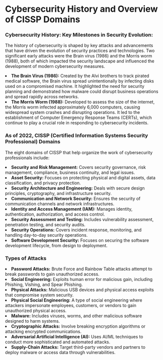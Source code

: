 

<h1>Cybersecurity History and Overview of CISSP Domains</h1>
<h3>Cybersecurity History: Key Milestones in Security Evolution:</h3>
<p>The history of cybersecurity is shaped by key attacks and advancements that have driven the evolution of security practices and technologies. Two significant early attacks were the Brain virus (1986) and the Morris worm (1988), both of which impacted the security landscape and influenced the development of modern cybersecurity measures.</p>

<li><strong>The Brain Virus (1986):</strong> Created by the Alvi brothers to track pirated medical software, the Brain virus spread unintentionally by infecting disks used on a compromised machine. It highlighted the need for security planning and demonstrated how malware could disrupt business operations and spread rapidly across networks.</li>
<li><strong>The Morris Worm (1988):</strong> Developed to assess the size of the internet, the Morris worm infected approximately 6,000 computers, causing widespread system crashes and disrupting operations. It led to the establishment of Computer Emergency Response Teams (CERTs), which continue to play a crucial role in responding to cybersecurity incidents.</li>

<h3>As of 2022, CISSP (Certified Information Systems Security Professional) Domains</h3>
<p>The eight domains of CISSP that help organize the work of cybersecurity professionals include:</p>

<li><strong>Security and Risk Management:</strong> Covers security governance, risk management, compliance, business continuity, and legal issues.</li>
<li><strong>Asset Security:</strong> Focuses on protecting physical and digital assets, data classification, and privacy protection.</li>
<li><strong>Security Architecture and Engineering:</strong> Deals with secure design principles, cryptography, and infrastructure security.</li>
<li><strong>Communication and Network Security:</strong> Ensures the security of communication channels and network infrastructures.</li>
<li><strong>Identity and Access Management (IAM):</strong> Manages identity, authentication, authorization, and access control.</li>
<li><strong>Security Assessment and Testing:</strong> Includes vulnerability assessment, penetration testing, and security audits.</li>
<li><strong>Security Operations:</strong> Covers incident response, monitoring, and handling day-to-day security operations.</li>
<li><strong>Software Development Security:</strong> Focuses on securing the software development lifecycle, from design to deployment.</li>

<h3>Types of Attacks</h3>
<li><strong>Password Attacks:</strong> Brute Force and Rainbow Table attacks attempt to break passwords to gain unauthorized access.</li>
<li><strong>Social Engineering:</strong> Exploits human error for malicious gain, including Phishing, Vishing, and Spear Phishing.</li>
<li><strong>Physical Attacks:</strong> Malicious USB devices and physical access exploits that compromise system security.</li>
<li><strong>Physical Social Engineering:</strong> A type of social engineering where attackers impersonate employees, customers, or vendors to gain unauthorized physical access.</li>
<li><strong>Malware:</strong> Includes viruses, worms, and other malicious software designed to harm systems.</li>
<li><strong>Cryptographic Attacks:</strong> Involve breaking encryption algorithms or attacking encrypted communications.</li>
<li><strong>Adversarial Artificial Intelligence (AI):</strong> Uses AI/ML techniques to conduct more sophisticated and automated attacks.</li>
<li><strong>Supply-Chain Attacks:</strong> Target third-party vendors and partners to deploy malware or access data through vulnerabilities.</li>










